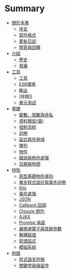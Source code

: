 # Summary

* [關於本書](README.md)
   * [序言](intro.md)
   * [寫作格式](style.md)
   * [更新日誌](changelog.md)
   * [問答與回饋](issue.md)
* [介紹](part1/README.md)
   * [歷史](part1/history.md)
   * [發展](part1/future.md)
* [工具](part2/README.md)
   * [工具](part2/tools.md)
   * [ES6環境](part2/es6_env.md)
   * [輸出](part2/output.md)
   * [除錯])
   * [單元測試]()
* [基礎](part3/README.md)
   * [變數、常數與命名](part3/var_const_naming.md)
   * [資料類型(值)](part3/datatype.md)
   * [控制流程](part3/controlflow.md)
   * [迴圈](part3/loop.md)
   * [函式與作用域](part3/function_scope.md)
   * [陣列](part3/array.md)
   * [物件](part3/object.md)
   * [錯誤與例外處理](part3/error.md)
   * [日期與時間]()
* [特性](part4/README.md)
   * [原型基礎物件導向](part4/prototype.md)
   * [異步程式設計與事件迴圈]()
   * [this](part4/this.md)
   * [事件處理](part4/event.md)
   * [JSON]()
   * [Callback 回調]()
   * [Closure 閉包]()
   * [AJAX]()
   * [Promise 承諾]()
   * [展開運算子與其餘參數]()
   * [解構賦值]()
   * [箭頭函式]()
   * [模組系統]()
* [附錄](part5/README.md)
   * [程式語言符號]()
   * [關鍵字與保留字]()
